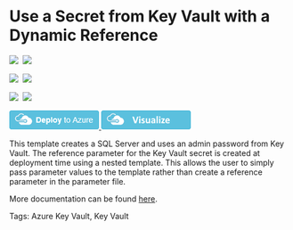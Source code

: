 # Use a Secret from Key Vault with a Dynamic Reference

<IMG SRC="https://azurequickstartsservice.blob.core.windows.net/badges/201-key-vault-use-dynamic-id/PublicLastTestDate.svg" />&nbsp;
<IMG SRC="https://azurequickstartsservice.blob.core.windows.net/badges/201-key-vault-use-dynamic-id/PublicDeployment.svg" />&nbsp;

<IMG SRC="https://azurequickstartsservice.blob.core.windows.net/badges/201-key-vault-use-dynamic-id/FairfaxLastTestDate.svg" />&nbsp;
<IMG SRC="https://azurequickstartsservice.blob.core.windows.net/badges/201-key-vault-use-dynamic-id/FairfaxDeployment.svg" />&nbsp;

<IMG SRC="https://azurequickstartsservice.blob.core.windows.net/badges/201-key-vault-use-dynamic-id/BestPracticeResult.svg" />&nbsp;
<IMG SRC="https://azurequickstartsservice.blob.core.windows.net/badges/201-key-vault-use-dynamic-id/CredScanResult.svg" />&nbsp;

<a href="https://portal.azure.com/#create/Microsoft.Template/uri/https%3A%2F%2Fraw.githubusercontent.com%2FAzure%2Fazure-quickstart-templates%2Fmaster%2F201-key-vault-use-dynamic-id%2Fazuredeploy.json" target="_blank">
    <img src="https://raw.githubusercontent.com/Azure/azure-quickstart-templates/master/1-CONTRIBUTION-GUIDE/images/deploytoazure.png"/>
</a>
<a href="http://armviz.io/#/?load=https%3A%2F%2Fraw.githubusercontent.com%2FAzure%2Fazure-quickstart-templates%2Fmaster%2F201-key-vault-use-dynamic-id%2Fazuredeploy.json" target="_blank">
    <img src="https://raw.githubusercontent.com/Azure/azure-quickstart-templates/master/1-CONTRIBUTION-GUIDE/images/visualizebutton.png"/>
</a>

This template creates a SQL Server and uses an admin password from Key Vault.  The reference parameter for the Key Vault secret is created at deployment time using a nested template.  This allows the user to simply pass parameter values to the template rather than create a reference parameter in the parameter file.

More documentation can be found [here](https://docs.microsoft.com/en-us/azure/azure-resource-manager/resource-manager-keyvault-parameter).

Tags: Azure Key Vault, Key Vault

